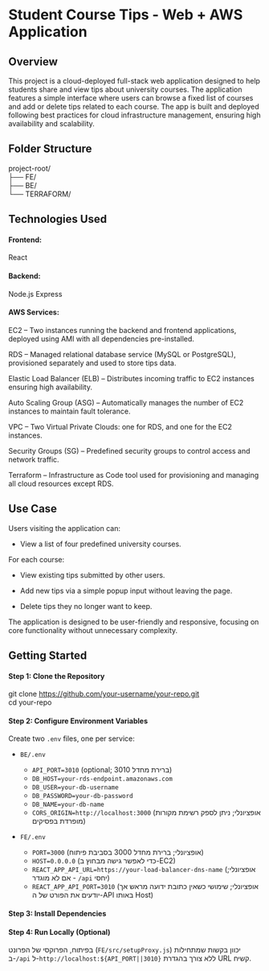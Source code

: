 # Student Course Tips - Web + AWS Application

## Overview

This project is a cloud-deployed full-stack web application designed to help students share and view tips about university courses. The application features a simple interface where users can browse a fixed list of courses and add or delete tips related to each course. The app is built and deployed following best practices for cloud infrastructure management, ensuring high availability and scalability.  

## Folder Structure

project-root/  
    ├── FE/             
    ├── BE/               
    └── TERRAFORM/ 

## Technologies Used

#### Frontend:
React
#### Backend:
Node.js
Express
#### AWS Services:
EC2 – Two instances running the backend and frontend applications, deployed using AMI with all dependencies pre-installed.

RDS – Managed relational database service (MySQL or PostgreSQL), provisioned separately and used to store tips data.

Elastic Load Balancer (ELB) – Distributes incoming traffic to EC2 instances ensuring high availability.

Auto Scaling Group (ASG) – Automatically manages the number of EC2 instances to maintain fault tolerance.

VPC – Two Virtual Private Clouds: one for RDS, and one for the EC2 instances.

Security Groups (SG) – Predefined security groups to control access and network traffic.

Terraform – Infrastructure as Code tool used for provisioning and managing all cloud resources except RDS.

## Use Case

Users visiting the application can:

- View a list of four predefined university courses.

For each course:

- View existing tips submitted by other users.

- Add new tips via a simple popup input without leaving the page.

- Delete tips they no longer want to keep.

The application is designed to be user-friendly and responsive, focusing on core functionality without unnecessary complexity.

##  Getting Started

#### Step 1: Clone the Repository
git clone https://github.com/your-username/your-repo.git  
cd your-repo

#### Step 2: Configure Environment Variables

Create two `.env` files, one per service:

- `BE/.env`
  - `API_PORT=3010` (optional; ברירת מחדל 3010)
  - `DB_HOST=your-rds-endpoint.amazonaws.com`
  - `DB_USER=your-db-username`
  - `DB_PASSWORD=your-db-password`
  - `DB_NAME=your-db-name`
  - `CORS_ORIGIN=http://localhost:3000` (אופציונלי; ניתן לספק רשימת מקורות מופרדת בפסיקים)

- `FE/.env`
  - `PORT=3000` (אופציונלי; ברירת מחדל 3000 בסביבת פיתוח)
  - `HOST=0.0.0.0` (כדי לאפשר גישה מבחוץ ב-EC2)
  - `REACT_APP_API_URL=https://your-load-balancer-dns-name` (אופציונלי; אם לא מוגדר - `/api` יחסי)
  - `REACT_APP_API_PORT=3010` (אופציונלי; שימושי כשאין כתובת ידועה מראש אך יודעים את הפורט של ה-API באותו Host)

#### Step 3: Install Dependencies
#### Step 4: Run Locally (Optional)

בפיתוח, הפרוקסי של הפרונט (`FE/src/setupProxy.js`) יכוון בקשות שמתחילות ב-`/api` ל-`http://localhost:${API_PORT||3010}` ללא צורך בהגדרת URL קשיח.
